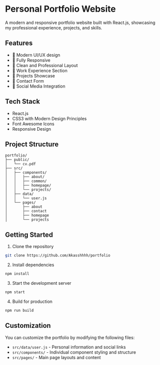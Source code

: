 # Personal Portfolio Website

A modern and responsive portfolio website built with React.js, showcasing my professional experience, projects, and skills.

## Features

- 🎯 Modern UI/UX design
- 📱 Fully Responsive
- 🌙 Clean and Professional Layout
- 💼 Work Experience Section
- 🎨 Projects Showcase
- 📝 Contact Form
- 🔗 Social Media Integration

## Tech Stack

- React.js
- CSS3 with Modern Design Principles
- Font Awesome Icons
- Responsive Design

## Project Structure

```
portfolio/
├── public/
│   └── cv.pdf
├── src/
│   ├── components/
│   │   ├── about/
│   │   ├── common/
│   │   ├── homepage/
│   │   └── projects/
│   ├── data/
│   │   └── user.js
│   └── pages/
│       ├── about
│       ├── contact
│       ├── homepage
│       └── projects
```

## Getting Started

1. Clone the repository
```bash
git clone https://github.com/Akasshhhh/portfolio
```

2. Install dependencies
```bash
npm install
```

3. Start the development server
```bash
npm start
```

4. Build for production
```bash
npm run build
```

## Customization

You can customize the portfolio by modifying the following files:
- `src/data/user.js` - Personal information and social links
- `src/components/` - Individual component styling and structure
- `src/pages/` - Main page layouts and content


